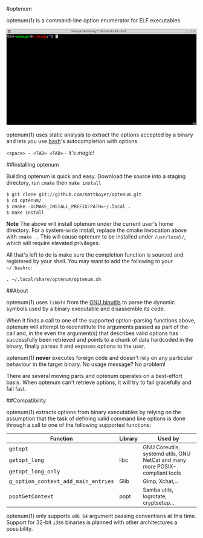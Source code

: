 #optenum

optenum(1) is a command-line option enumerator for ELF executables.

![Illustrative video](/doc/optenum.gif?raw=true)

optenum(1) uses static analysis to extract the options accepted by a binary and lets you use [bash](http://www.gnu.org/software/bash/)'s autocompletion with options.

`<space> - <TAB> <TAB>` - it's *magic*!

##Installing optenum

Building optenum is quick and easy. Download the source into a staging directory, run `cmake` then `make install`

```shell
$ git clone git://github.com/mattboyer/optenum.git
$ cd optenum/
$ cmake -DCMAKE_INSTALL_PREFIX:PATH=~/.local .
$ make install
```

**Note** The above will install optenum under the current user's home directory. For a system-wide install, replace the cmake invocation above with `cmake .`. This will cause optenum to be installed under `/usr/local/`, which will require elevated privileges.

All that's left to do is make sure the completion function is sourced and registered by your shell. You may want to add the following to your `~/.bashrc`:

```shell
. ~/.local/share/optenum/optenum.sh
```

##About

optenum(1) uses `libbfd` from the [GNU binutils](http://www.gnu.org/software/binutils/) to parse the dynamic symbols used by a binary executable and disassemble its code.

When it finds a call to one of the supported option-parsing functions above, optenum will attempt to reconstitute the arguments passed as part of the call and, in the even the argument(s) that describes valid options has successfully been retrieved and points to a chunk of data hardcoded in the binary, finally parses it and exposes options to the user.

optenum(1) **never** executes foreign code and doesn't rely on any particular behaviour in the target binary. No usage message? No problem!

There are several moving parts and optenum operates on a best-effort basis. When optenum can't retrieve options, it will try to fail gracefully and fail fast.

##Compatibility

optenum(1) extracts options from binary executables by relying on the assumption that the task of defining valid command line options is done through a call to one of the following supported functions:

<table>
<thead><tr><th>Function</th><th>Library</th><th>Used by</th></tr></thead>
<tbody>
<tr><td><tt>getopt</tt></td><td rowspan="3">libc</td><td rowspan="3">GNU Coreutils, systemd utils, GNU NetCat and many more POSIX-compliant tools</td></tr>
<tr><td><tt>getopt_long</tt></td></tr>
<tr><td><tt>getopt_long_only</tt></td></tr>
<tr><td><tt>g_option_context_add_main_entries</tt></td><td>Glib</td><td>Gimp, Xchat,...</td></tr>
<tr><td><tt>poptGetContext</tt></td><td>popt</td><td>Samba utils, logrotate, cryptsetup...</td></tr>
</tbody>
</table>

optenum(1) only supports `x86_64` argument passing conventions at this time. Support for 32-bit `i386` binaries is planned with other architectures a possibility.
